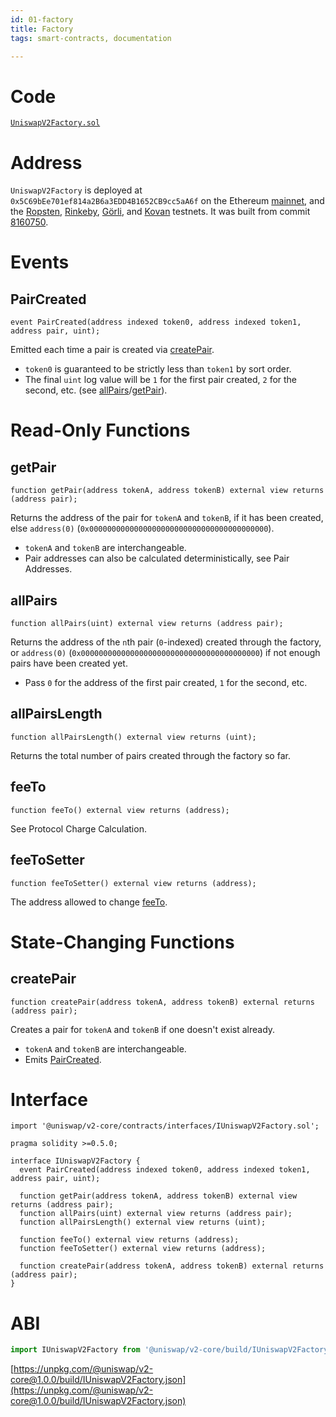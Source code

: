 ```yaml
---
id: 01-factory
title: Factory
tags: smart-contracts, documentation

---
```


# Code

[`UniswapV2Factory.sol`](https://github.com/Uniswap/uniswap-v2-core/blob/master/contracts/UniswapV2Factory.sol)

# Address

`UniswapV2Factory` is deployed at `0x5C69bEe701ef814a2B6a3EDD4B1652CB9cc5aA6f` on the Ethereum [mainnet](https://etherscan.io/address/0x5C69bEe701ef814a2B6a3EDD4B1652CB9cc5aA6f), and the [Ropsten](https://ropsten.etherscan.io/address/0x5C69bEe701ef814a2B6a3EDD4B1652CB9cc5aA6f), [Rinkeby](https://rinkeby.etherscan.io/address/0x5C69bEe701ef814a2B6a3EDD4B1652CB9cc5aA6f), [Görli](https://goerli.etherscan.io/address/0x5C69bEe701ef814a2B6a3EDD4B1652CB9cc5aA6f), and [Kovan](https://kovan.etherscan.io/address/0x5C69bEe701ef814a2B6a3EDD4B1652CB9cc5aA6f) testnets. It was built from commit [8160750](https://github.com/Uniswap/uniswap-v2-core/tree/816075049f811f1b061bca81d5d040b96f4c07eb).

# Events

## PairCreated

```solidity
event PairCreated(address indexed token0, address indexed token1, address pair, uint);
```

Emitted each time a pair is created via [createPair](#createpair).

- `token0` is guaranteed to be strictly less than `token1` by sort order.
- The final `uint` log value will be `1` for the first pair created, `2` for the second, etc. (see [allPairs](#allpairs)/[getPair](#getpair)).

# Read-Only Functions

## getPair

```solidity
function getPair(address tokenA, address tokenB) external view returns (address pair);
```

Returns the address of the pair for `tokenA` and `tokenB`, if it has been created, else `address(0)` (`0x0000000000000000000000000000000000000000`).

- `tokenA` and `tokenB` are interchangeable.
- Pair addresses can also be calculated deterministically, see <Link to='/docs/v2/javascript-SDK/getting-pair-addresses/'>Pair Addresses</Link>.

## allPairs

```solidity
function allPairs(uint) external view returns (address pair);
```

Returns the address of the `n`th pair (`0`-indexed) created through the factory, or `address(0)` (`0x0000000000000000000000000000000000000000`) if not enough pairs have been created yet.

- Pass `0` for the address of the first pair created, `1` for the second, etc.

## allPairsLength

```solidity
function allPairsLength() external view returns (uint);
```

Returns the total number of pairs created through the factory so far.

## feeTo

```solidity
function feeTo() external view returns (address);
```

See <Link to='/docs/v2/advanced-topics/fees/#protocol-charge-calculation'>Protocol Charge Calculation</Link>.

## feeToSetter

```solidity
function feeToSetter() external view returns (address);
```

The address allowed to change [feeTo](#feeto).

# State-Changing Functions

## createPair

```solidity
function createPair(address tokenA, address tokenB) external returns (address pair);
```

Creates a pair for `tokenA` and `tokenB` if one doesn't exist already.

- `tokenA` and `tokenB` are interchangeable.
- Emits [PairCreated](#paircreated).

# Interface

```solidity
import '@uniswap/v2-core/contracts/interfaces/IUniswapV2Factory.sol';
```

```solidity
pragma solidity >=0.5.0;

interface IUniswapV2Factory {
  event PairCreated(address indexed token0, address indexed token1, address pair, uint);

  function getPair(address tokenA, address tokenB) external view returns (address pair);
  function allPairs(uint) external view returns (address pair);
  function allPairsLength() external view returns (uint);

  function feeTo() external view returns (address);
  function feeToSetter() external view returns (address);

  function createPair(address tokenA, address tokenB) external returns (address pair);
}
```

# ABI

```typescript
import IUniswapV2Factory from '@uniswap/v2-core/build/IUniswapV2Factory.json'
```

[https://unpkg.com/@uniswap/v2-core@1.0.0/build/IUniswapV2Factory.json](https://unpkg.com/@uniswap/v2-core@1.0.0/build/IUniswapV2Factory.json)
